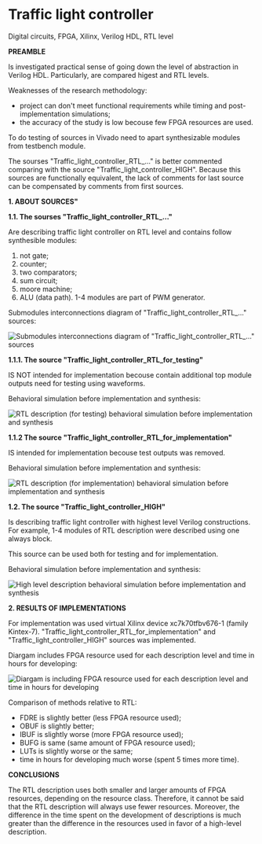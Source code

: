# Traffic light controller
Digital circuits, FPGA, Xilinx, Verilog HDL, RTL level

**PREAMBLE** 

Is investigated practical sense of going down the level of abstraction in Verilog HDL. Particularly, are compared higest and RTL levels. 

Weaknesses of the research methodology: 
- project can don't meet functional requirements while timing and post-implementation simulations;
- the accuracy of the study is low becouse few FPGA resources are used. 

To do testing of sources in Vivado need to apart synthesizable modules from testbench module.

The sourses "Traffic_light_controller_RTL_..." is better commented comparing with the source "Traffic_light_controller_HIGH". Because this sources are functionally equivalent, the lack of comments for last source can be compensated by comments from first sources.  

**1. ABOUT SOURCES"**

**1.1. The sourses "Traffic_light_controller_RTL_..."**

Are describing traffic light controller on RTL level and contains follow synthesible modules:
1) not gate; 
2) counter;
3) two comparators;
4) sum circuit;
5) moore machine;
6) ALU (data path).
1-4 modules are part of PWM generator.
 
Submodules interconnections diagram of "Traffic_light_controller_RTL_..." sources:

![Submodules interconnections diagram of "Traffic_light_controller_RTL_..." sources](https://github.com/user-attachments/assets/be9ea7eb-935d-4b9f-b66e-452712a6958d)

**1.1.1. The source "Traffic_light_controller_RTL_for_testing"**

IS NOT intended for implementation becouse contain additional top module outputs need for testing using waveforms.

Behavioral simulation before implementation and synthesis:

![RTL description (for testing) behavioral simulation before implementation and synthesis](https://github.com/user-attachments/assets/9cb02b07-31c9-4fab-8aa9-f4082107d8c0)

**1.1.2 The source "Traffic_light_controller_RTL_for_implementation"**

IS intended for implementation becouse test outputs was removed.

Behavioral simulation before implementation and synthesis:

![RTL description (for implementation) behavioral simulation before implementation and synthesis](https://github.com/user-attachments/assets/17a38aa5-199d-49e1-a8fa-f4d53cb2914a)


**1.2. The source "Traffic_light_controller_HIGH"**

Is describing traffic light controller with highest level Verilog constructions.
For example, 1-4 modules of RTL description were described using one always block.

This source can be used both for testing and for implementation.

Behavioral simulation before implementation and synthesis:

![High level description behavioral simulation before implementation and synthesis](https://github.com/user-attachments/assets/de25708e-30f1-4132-b3db-55a08c1cd255)

**2. RESULTS OF IMPLEMENTATIONS**

For implementation was used virtual Xilinx device xc7k70tfbv676-1 (family Kintex-7). "Traffic_light_controller_RTL_for_implementation" and "Traffic_light_controller_HIGH" sources was implemented.  

Diargam includes FPGA resource used for each description level and time in hours for developing: 

![Diargam is including FPGA resource used for each description level and time in hours for developing](https://github.com/user-attachments/assets/05b016f0-a715-4085-852a-737e9d70f4fc)

Comparison of methods relative to RTL:
- FDRE is slightly better (less FPGA resource used);
- OBUF is slightly better;
- IBUF is slightly worse (more FPGA resource used);
- BUFG is same (same amount of FPGA resource used);
- LUTs is slightly worse or the same;
- time in hours for developing much worse (spent 5 times more time).

**CONCLUSIONS**

The RTL description uses both smaller and larger amounts of FPGA resources, depending on the resource class. Therefore, it cannot be said that the RTL description will always use fewer resources. Moreover, the difference in the time spent on the development of descriptions is much greater than the difference in the resources used in favor of a high-level description.




